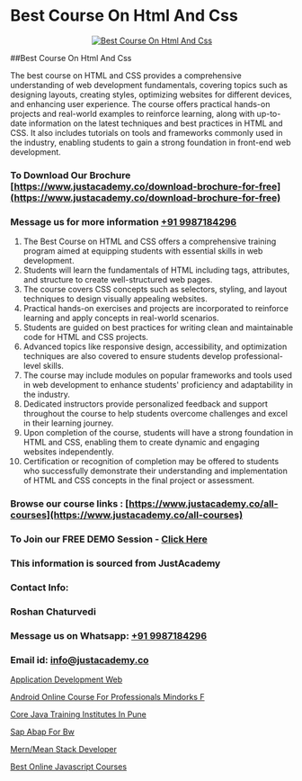# Best Course On Html And Css

<p align="center">
  <a href="https://justacademy.co/course-detail/html-training">
    <img src="https://justacademy.co/storage2/course_image/1676636567_course_image.webp" alt="Best Course On Html And Css">
  </a>
</p>
##Best Course On Html And Css

The best course on HTML and CSS provides a comprehensive understanding of web development fundamentals, covering topics such as designing layouts, creating styles, optimizing websites for different devices, and enhancing user experience. The course offers practical hands-on projects and real-world examples to reinforce learning, along with up-to-date information on the latest techniques and best practices in HTML and CSS. It also includes tutorials on tools and frameworks commonly used in the industry, enabling students to gain a strong foundation in front-end web development.
### To Download Our Brochure [https://www.justacademy.co/download-brochure-for-free](https://www.justacademy.co/download-brochure-for-free)
### Message us for more information [+91 9987184296](https://api.whatsapp.com/send?phone=919987184296)
1) The Best Course on HTML and CSS offers a comprehensive training program aimed at equipping students with essential skills in web development.
2) Students will learn the fundamentals of HTML including tags, attributes, and structure to create well-structured web pages.
3) The course covers CSS concepts such as selectors, styling, and layout techniques to design visually appealing websites.
4) Practical hands-on exercises and projects are incorporated to reinforce learning and apply concepts in real-world scenarios.
5) Students are guided on best practices for writing clean and maintainable code for HTML and CSS projects.
6) Advanced topics like responsive design, accessibility, and optimization techniques are also covered to ensure students develop professional-level skills.
7) The course may include modules on popular frameworks and tools used in web development to enhance students' proficiency and adaptability in the industry.
8) Dedicated instructors provide personalized feedback and support throughout the course to help students overcome challenges and excel in their learning journey.
9) Upon completion of the course, students will have a strong foundation in HTML and CSS, enabling them to create dynamic and engaging websites independently.
10) Certification or recognition of completion may be offered to students who successfully demonstrate their understanding and implementation of HTML and CSS concepts in the final project or assessment.

### Browse our course links : [https://www.justacademy.co/all-courses](https://www.justacademy.co/all-courses) 
### To Join our FREE DEMO Session - [Click Here](https://www.justacademy.co/register-for-course-demo)


### This information is sourced from JustAcademy
### Contact Info:
### Roshan Chaturvedi
### Message us on Whatsapp: [+91 9987184296](https://api.whatsapp.com/send?phone=919987184296)
### Email id: [info@justacademy.co](mailto:info@justacademy.co)
                
[Application Development Web](https://www.linkedin.com/pulse/application-development-web-justacademy-beangaluru-odj5c?trackingId=KqQstTeX75B5L6yk%2B%2FAfVQ%3D%3D&lipi=urn%3Ali%3Apage%3Ad_flagship3_company_admin%3BnaEHpVmnQ1Kh9Nsd8yGz%2BA%3D%3D)

[Android Online Course For Professionals Mindorks F](https://www.linkedin.com/pulse/android-online-course-professionals-mindorks-f-zdmzc/)

[Core Java Training Institutes In Pune](https://medium.com/@AkashSingh2052/core-java-training-institutes-in-pune-757347358dc7)

[Sap Abap For Bw](https://medium.com/@justacademytraining/sap-abap-for-bw-259fdd4975e6)

[Mern/Mean Stack Developer](https://justacademyin.github.io/justacademy/mern/mean-stack-developer)

[Best Online Javascript Courses](https://justacademyin.github.io/justacademy/best-online-javascript-courses)

